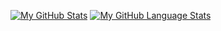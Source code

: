 [![My GitHub Stats](https://github-readme-stats.vercel.app/api/?username=Blackbird0911&count_private=true&theme=tokyonight&showicons=true)]()
[![My GitHub Language Stats](https://github-readme-stats.vercel.app/api/top-langs/?username=Blackbird0911&langs_count=5&theme=tokyonight)]()


<!--
**Blackbird0911/Blackbird0911** is a ✨ _special_ ✨ repository because its `README.md` (this file) appears on your GitHub profile.

Here are some ideas to get you started:

- 🔭 I’m currently working on ...
- 🌱 I’m currently learning ...
- 👯 I’m looking to collaborate on ...
- 🤔 I’m looking for help with ...
- 💬 Ask me about ...
- 📫 How to reach me: ...
- 😄 Pronouns: ...
- ⚡ Fun fact: ...
-->
